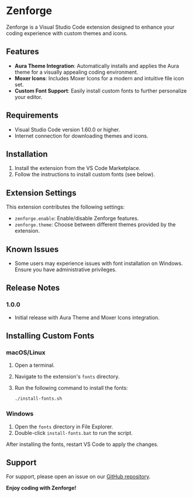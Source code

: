 # Zenforge

Zenforge is a Visual Studio Code extension designed to enhance your coding experience with custom themes and icons.

## Features

- **Aura Theme Integration**: Automatically installs and applies the Aura theme for a visually appealing coding environment.
- **Moxer Icons**: Includes Moxer Icons for a modern and intuitive file icon set.
- **Custom Font Support**: Easily install custom fonts to further personalize your editor.

## Requirements

- Visual Studio Code version 1.60.0 or higher.
- Internet connection for downloading themes and icons.

## Installation

1. Install the extension from the VS Code Marketplace.
2. Follow the instructions to install custom fonts (see below).

## Extension Settings

This extension contributes the following settings:

- `zenforge.enable`: Enable/disable Zenforge features.
- `zenforge.theme`: Choose between different themes provided by the extension.

## Known Issues

- Some users may experience issues with font installation on Windows. Ensure you have administrative privileges.

## Release Notes

### 1.0.0

- Initial release with Aura Theme and Moxer Icons integration.

## Installing Custom Fonts

### macOS/Linux

1. Open a terminal.
2. Navigate to the extension's `fonts` directory.
3. Run the following command to install the fonts:

   ```bash
   ./install-fonts.sh
   ```

### Windows

1. Open the `fonts` directory in File Explorer.
2. Double-click `install-fonts.bat` to run the script.

After installing the fonts, restart VS Code to apply the changes.

## Support

For support, please open an issue on our [GitHub repository](https://github.com/your-repo/zenforge).

**Enjoy coding with Zenforge!**

